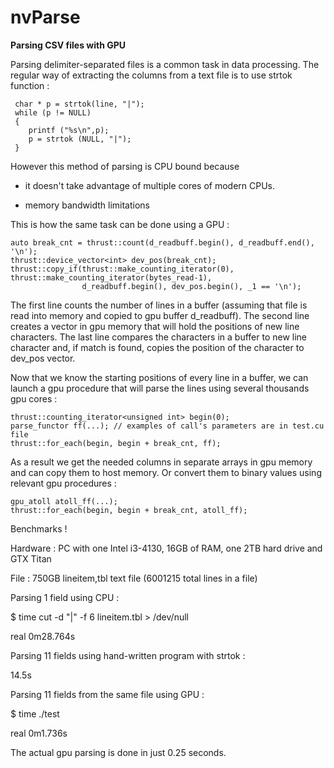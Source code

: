 # nvParse
**Parsing CSV files with GPU**

Parsing delimiter-separated files is a common task in data processing. The regular way of extracting the columns from a text file is to use strtok function :

     char * p = strtok(line, "|");
	 while (p != NULL)
     {
    	printf ("%s\n",p);
    	p = strtok (NULL, "|");
  	 }

  
However this method of parsing is CPU bound because 
 
- it doesn't take advantage of multiple cores of modern CPUs.

-  memory bandwidth limitations

This is how the same task can be done using a GPU :
 
    auto break_cnt = thrust::count(d_readbuff.begin(), d_readbuff.end(), '\n');
    thrust::device_vector<int> dev_pos(break_cnt);
    thrust::copy_if(thrust::make_counting_iterator(0), thrust::make_counting_iterator(bytes_read-1),
    				d_readbuff.begin(), dev_pos.begin(), _1 == '\n');	

The first line counts the number of lines in a buffer (assuming that file is read into memory and copied to gpu buffer d\_readbuff).
The second line creates a vector in gpu memory that will hold the positions of new line characters.
The last line compares the characters in a buffer to new line character and, if match is found, copies the position of the character to dev_pos vector. 

Now that we know the starting positions of every line in a buffer, we can launch a gpu procedure that will parse the lines using several thousands gpu cores :

    thrust::counting_iterator<unsigned int> begin(0);
    parse_functor ff(...); // examples of call's parameters are in test.cu file 
    thrust::for_each(begin, begin + break_cnt, ff);

As a result we get the needed columns in separate arrays in gpu memory and can copy them to host memory. Or convert them to binary values using relevant gpu procedures :

    gpu_atoll atoll_ff(...); 
    thrust::for_each(begin, begin + break_cnt, atoll_ff); 
    

Benchmarks !

Hardware : PC with one Intel i3-4130, 16GB of RAM, one 2TB hard drive and GTX Titan

File : 750GB lineitem,tbl text file (6001215 total lines in a file)

Parsing 1 field using CPU :

$ time cut -d "|" -f 6 lineitem.tbl > /dev/null

real    0m28.764s

Parsing 11 fields using hand-written program with strtok :

14.5s 

Parsing 11 fields from the same file using GPU :

$ time ./test

real    0m1.736s

The actual gpu parsing is done in just 0.25 seconds.  


 

